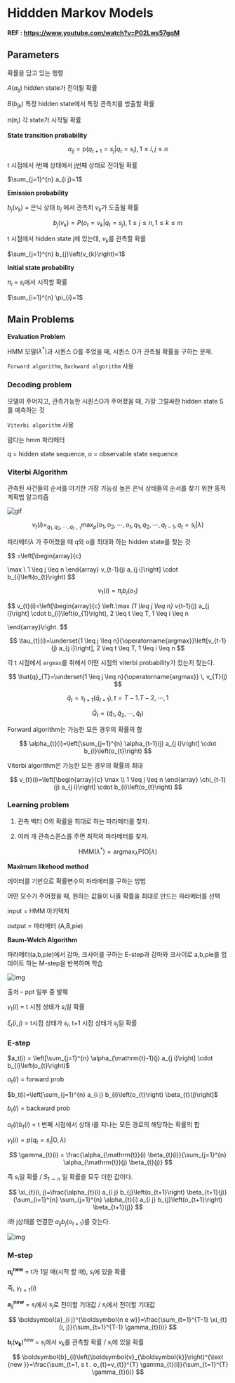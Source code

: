 # Hiddden Markov Models

#### REF : https://www.youtube.com/watch?v=P02Lws57gqM

## Parameters

확률을 담고 있는 행렬

$A\left(a_{i j}\right)$ hidden state가 전이될 확률

$B\left(b_{j k}\right)$ 특정 hidden state에서 특정 관측치를 방출할 확률

$\pi\left(\pi_{i}\right)$ 각 state가 시작될 확률



**State transition probability**

$$
a_{i j}=\mathrm{p}\left(q_{t+1}=s_{j} | q_{t}=s_{i}\right), 1 \leq i, j \leq n
$$

t 시점에서 i번쨰 상태에서 j번째  상태로 전이될 확률

$\sum_{j=1}^{n} a_{i j}=1$ 



**Emission probability**

$b_{j}\left(v_{k}\right)$ = 은닉 상태 $b_{j}$ 에서 관측치 $v_{k}$가 도출될 확률

$$
b_{j}\left(v_{k}\right)=P\left(o_{t}=v_{k} | q_{t}=s_{j}\right), 1 \leq j \leq n, 1 \leq k \leq m
$$

t 시점에서 hidden state j에 있는데, $v_k$를 관측할 확률

$\sum_{j=1}^{n} b_{j}\left(v_{k}\right)=1$ 



**Initial state probability**

$\pi_{i}$ = $s_i$에서 시작할 확률

$\sum_{i=1}^{n} \pi_{i}=1$



## Main Problems

**Evaluation Problem**

HMM 모델$\left(\lambda^{*}\right)$과 시퀸스 O를 주었을 때, 시퀸스 O가 관측될 확률을 구하는 문제.

`Forward algorithm`, `Backward algorithm` 사용



### Decoding problem

모델이 주어지고, 관측가능한 시퀸스O가 주어졌을 때, 가장 그럴싸한 hidden state S를 예측하는 것

`Viterbi algorithm` 사용

람다는 hmm 파라메터

q =  hidden state sequence, o = observable state sequence



### Viterbi Algorithm

관측된 사건들의 순서를 야기한 가장 가능성 높은 은닉 상태들의 순서를 찾기 위한 동적 계획법 알고리즘

![gif](https://t1.daumcdn.net/cfile/tistory/235BB84B512F358118)

$$
v_{t}(i)=_{q_{1}, q_{2}, \cdots, q_{t-1}} \max _{p}\left(o_{1}, o_{2}, \cdots, o_{t}, q_{1}, q_{2}, \cdots, q_{t-1}, q_{t}=s_{i} | \lambda\right)
$$

파라메터$λ$ 가 주어졌을 때 q와 o를 최대화 하는 hidden state를 찾는 것

$$
=\left[\begin{array}{c}

\max \\
1 \leq j \leq n
\end{array} v_{t-1}(j) a_{j i}\right] \cdot b_{i}\left(o_{t}\right)
$$

$$
v_{1}(i)=\pi_{i} b_{i}\left(o_{1}\right)
$$

$$
v_{t}(i)=\left[\begin{array}{c}
\left.\max _{1 \leq j \leq n} v_{t-1}(j) a_{j i}\right] \cdot b_{i}\left(o_{1}\right), 2 \leq t \leq T, 1 \leq i \leq n

\end{array}\right.
$$

$$
\tau_{t}(i)=\underset{1 \leq j \leq n}{\operatorname{argmax}}\left[v_{t-1}(j) a_{j i}\right], 2 \leq t \leq T, 1 \leq i \leq n
$$

각 t 시점에서 `argmax`를 취해서 어떤 시점의 viterbi probability가 컸는지 찾는다.

$$
\hat{q}_{T}=\underset{1 \leq j \leq n}{\operatorname{argmax}} \, v_{T}(j)
$$

$$
\hat{q}_{t}=\tau_{t+1}\left(\hat{q}_{t+1}\right), t=T-1 . T-2, \cdots, 1
$$

$$
\hat{Q}_{t}=\left(\hat{q}_{1}, \hat{q}_{2}, \cdots, \hat{q}_{t}\right)
$$

Forward algorithm는 가능한 모든 경우의 확률의 합

$$
\alpha_{t}(i)=\left[\sum_{j=1}^{n} \alpha_{t-1}(j) a_{j i}\right] \cdot b_{i}\left(o_{t}\right)
$$

Viterbi algorithm은 가능한 모든 경우의 확률의 최대

$$
v_{t}(i)=\left[\begin{array}{c}
\max \\
1 \leq j \leq n
\end{array} \chi_{t-1}(j) a_{j i}\right] \cdot b_{i}\left(o_{t}\right)
$$

### Learning problem

1. 관측 벡터 O의 확률을 최대로 하는 파라메터를 찾자.

2. 여러 개 관측스퀸스를 주면 최적의 파라메터를 찾자.

$$
\mathrm{HMM}\left(\lambda^{*}\right)=\operatorname{argmax}_{\lambda} \mathrm{P}(\mathrm{O} | \lambda)
$$

**Maximum likehood method**

데이터를 기반으로 확률변수의 파라메터를 구하는 방법

어떤 모수가 주어졌을 때, 원하는 값들이 나올 확률을 최대로 만드는 파라메터를 선택



input = HMM 아키텍처

output = 파라메터 (A,B,pie)



**Baum-Welch Algorithm**

파라메터(a,b,pie)에서 감마, 크사이를 구하는 E-step과 감마와 크사이로 a,b,pie를 업데이트 하는 M-step을 반복하며 학습 

![img](C:\Users\root\Desktop\1.PNG)

출처 - ppt 일부 중 발췌

$\gamma_{t}(i)$ = t 시점 상태가 $s_i$일 확률

$\xi_{t}(i, j)$ = t시점 상태가 $s_i$, t+1 시점 상태가 $s_j$일 확률



### E-step

$a_t(i) = \left[\sum_{j=1}^{n} \alpha_{\mathrm{t}-1}(j) a_{j i}\right] \cdot b_{i}\left(o_{t}\right)$

$a_t(i)$ = forward prob

$b_t(i)=\left[\sum_{j=1}^{n} a_{i j} b_{i}\left(o_{t}\right) \beta_{t}(j)\right]$

$b_t(i)$ = backward prob

$a_t(i)b_t(i)$ = t 번째 시점에서 상태 i를 지나는 모든 경로의 해당하는 확률의 합



$\gamma_{t}(i) = p\left(q_{t}=s_{i} | \mathrm{O}, \lambda\right)$

$$
\gamma_{t}(i) = \frac{\alpha_{\mathrm{t}}(i) \beta_{t}(i)}{\sum_{j=1}^{n} \alpha_{\mathrm{t}}(j) \beta_{t}(j)}
$$

즉 $s_i$일 확률 / $S_{1 \sim n}$ 일 확률을 모두 더한 값이다.

$$
\xi_{t}(i, j)=\frac{\alpha_{t}(i) a_{i j} b_{j}\left(o_{t+1}\right) \beta_{t+1}(j)}{\sum_{i=1}^{n} \sum_{j=1}^{n} \alpha_{t}(i) a_{i j} b_{j}\left(o_{t+1}\right) \beta_{t+1}(j)}
$$

i와 j상태를 연결한 $a_{i j} b_{j}\left(o_{t+1}\right)$를 갖는다.

![img](C:\Users\root\Desktop\2.PNG)



### M-step

$\boldsymbol{\pi}_{\boldsymbol{i}}^{\boldsymbol{n e w}}$ = t가 1일 때(시작 할 때), $s_i$에 있을 확률 

즉, $\gamma_{t=1}(i)$



$\boldsymbol{a}_{i j}^{\boldsymbol{n e w}}$ = $s_i$에서 $s_j$로 전이할 기대값 / $s_i$에서 전이할 기대값

$$
\boldsymbol{a}_{i j}^{\boldsymbol{n e w}}=\frac{\sum_{t=1}^{T-1} \xi_{t}(i, j)}{\sum_{t=1}^{T-1} \gamma_{t}(i)}
$$

$\boldsymbol{b}_{i}\left(\boldsymbol{v}_{\boldsymbol{k}}\right)^{\text {new }}$ = $s_i$에서 $v_k$를 관측할 확률 / $s_i$에 있을 확률

$$
\boldsymbol{b}_{i}\left(\boldsymbol{v}_{\boldsymbol{k}}\right)^{\text {new }}=\frac{\sum_{t=1, s t . o_{t}=v_{t}}^{T} \gamma_{t}(i)}{\sum_{t=1}^{T} \gamma_{t}(i)}
$$


